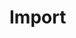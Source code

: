 # Import
<html>
<head></head>
<body>
<div content="8FC628C9F43D42E2B77C2801518AF2A5E16C0FB26A8A40F6BCFD32C5267C69B4053B31CFC62A40AF9F5095B2E1935835DF46EAD442AB62DA54ED0D4B1954013074ACB3E7DBD708C3E49A400A96C6FF7635491366E83965CD615365A14E9E3FBA652CB2FE4C096B97384E0A4BCF7B42107BC3A994548BE795E6340E217FEE01A2AE7A3D716B607B737D07"></div>
</body>
</html>
